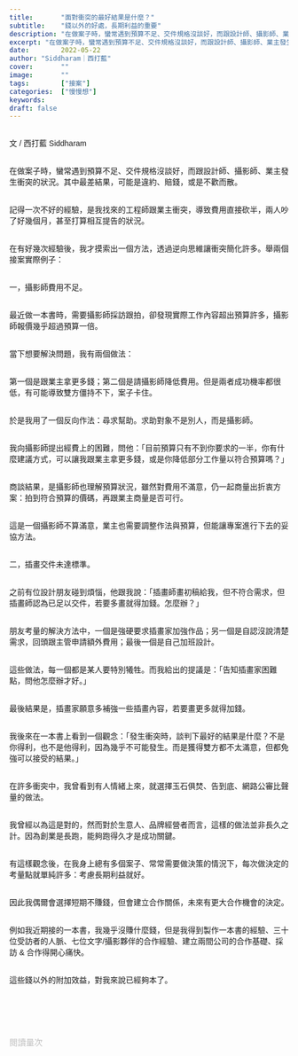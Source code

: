 ```yaml
---
title:       "面對衝突的最好結果是什麼？"
subtitle:    "錢以外的好處，長期利益的重要"
description: "在做案子時，蠻常遇到預算不足、交件規格沒談好，而跟設計師、攝影師、業主發生衝突的狀況。其中最差結果，可能是違約、賠錢，或是不歡而散..."
excerpt: "在做案子時，蠻常遇到預算不足、交件規格沒談好，而跟設計師、攝影師、業主發生衝突的狀況。其中最差結果，可能是違約、賠錢，或是不歡而散..."
date:        2022-05-22
author: "Siddharam｜西打藍"
cover:       ""
image:       ""
tags:        ["接案"]
categories:  ["慢慢想"]
keywords:
draft: false
---
```


<article style="font-family: 'Noto Sans TC', '微軟正黑體', sans-serif; font-weight: 300;">

<br>文 / 西打藍 Siddharam<br><br>

在做案子時，蠻常遇到預算不足、交件規格沒談好，而跟設計師、攝影師、業主發生衝突的狀況。其中最差結果，可能是違約、賠錢，或是不歡而散。<br><br>

記得一次不好的經驗，是我找來的工程師跟業主衝突，導致費用直接砍半，兩人吵了好幾個月，甚至打算相互提告的狀況。<br><br>

在有好幾次經驗後，我才摸索出一個方法，透過逆向思維讓衝突簡化許多。舉兩個接案實際例子：<br><br>

一，攝影師費用不足。<br><br>

最近做一本書時，需要攝影師採訪跟拍，卻發現實際工作內容超出預算許多，攝影師報價幾乎超過預算一倍。<br><br>

當下想要解決問題，我有兩個做法：<br><br>

第一個是跟業主拿更多錢；第二個是請攝影師降低費用。但是兩者成功機率都很低，有可能導致雙方僵持不下，案子卡住。<br><br>

於是我用了一個反向作法：尋求幫助。求助對象不是別人，而是攝影師。<br><br>

我向攝影師提出經費上的困難，問他：「目前預算只有不到你要求的一半，你有什麼建議方式，可以讓我跟業主拿更多錢，或是你降低部分工作量以符合預算嗎？」<br><br>

商談結果，是攝影師也理解預算狀況，雖然對費用不滿意，仍一起商量出折衷方案：拍到符合預算的價碼，再跟業主商量是否可行。<br><br>

這是一個攝影師不算滿意，業主也需要調整作法與預算，但能讓專案進行下去的妥協方法。<br><br>


二，插畫交件未達標準。<br><br>

之前有位設計朋友碰到煩惱，他跟我說：「插畫師畫初稿給我，但不符合需求，但插畫師認為已足以交件，若要多畫就得加錢。怎麼辦？」<br><br>

朋友考量的解決方法中，一個是強硬要求插畫家加強作品；另一個是自認沒說清楚需求，回頭跟主管申請額外費用；最後一個是自己加班設計。<br><br>

這些做法，每一個都是某人要特別犧牲。而我給出的提議是：「告知插畫家困難點，問他怎麼辦才好。」<br><br>

最後結果是，插畫家願意多補強一些插畫內容，若要畫更多就得加錢。<br><br>

我後來在一本書上看到一個觀念：「發生衝突時，談判下最好的結果是什麼？不是你得利，也不是他得利，因為幾乎不可能發生。而是獲得雙方都不太滿意，但都免強可以接受的結果。」<br><br>

在許多衝突中，我曾看到有人情緒上來，就選擇玉石俱焚、告到底、網路公審比聲量的做法。<br><br>

我曾經以為這是對的，然而對於生意人、品牌經營者而言，這樣的做法並非長久之計。因為創業是長跑，能夠跑得久才是成功關鍵。<br><br>

有這樣觀念後，在我身上總有多個案子、常常需要做決策的情況下，每次做決定的考量點就單純許多：考慮長期利益就好。<br><br>

因此我偶爾會選擇短期不賺錢，但會建立合作關係，未來有更大合作機會的決定。<br><br>

例如我近期接的一本書，我幾乎沒賺什麼錢，但是我得到製作一本書的經驗、三十位受訪者的人脈、七位文字/攝影夥伴的合作經驗、建立兩間公司的合作基礎、採訪 & 合作得開心痛快。<br><br>

這些錢以外的附加效益，對我來說已經夠本了。<br><br>


<br><br><br>

</article>

<div style="color: #bfbfbf; font-size: 15px;" id="busuanzi_container_page_pv">
  閱讀量<span id="busuanzi_value_page_pv"></span>次
</div>

<script src="../../js/post.js"></script>




